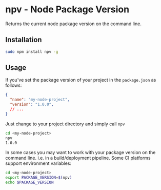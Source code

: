 npv - Node Package Version
===

Returns the current node package version on the command line.

Installation
---

```bash
sudo npm install npv -g
```

Usage
---

If you've set the package version of your project in the `package.json` as follows:

```json
{
  "name": "my-node-project",
  "version": "1.0.0",
  // ...
}
```

Just change to your project directory and simply call `npv`

```bash
cd <my-node-project>
npv
1.0.0
```

In some cases you may want to work with your package version on the command line. i.e. in a build/deployment pipeline. Some CI platforms support environment variables:

 ```bash
 cd <my-node-project>
 export PACKAGE_VERSION=$(npv)
 echo $PACKAGE_VERSION
 ```

